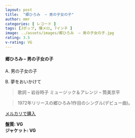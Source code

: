 ```yaml
---
layout: post
title:  "郷ひろみ  – 男の子女の子"
author: mmr
categories: [ レコード ]
tags: [Jポップ, 懐メロ, 7インチ ]
image: ../assets/images/郷ひろみ  – 男の子女の子.jpg
rating: 3.5
v-rating: VG
---
```


#### 郷ひろみ  – 男の子女の子

A. 男の子女の子

B. 夢をおいかけて 

> 歌詞 – 岩谷時子
ミュージック＆アレンジ – 筒美京平

> 1972年リリースの郷ひろみ1作目のシングル(デビュー曲)。

[メルカリで購入](https://jp.mercari.com/item/m65536068003)

<div class="mt-4 mb-4 d-flex align-items-center">
<strong class="mr-1">盤質: VG</strong>
</div>
<div class="mt-4 mb-4 d-flex align-items-center">
<strong class="mr-1">ジャケット: VG</strong>
</div>
